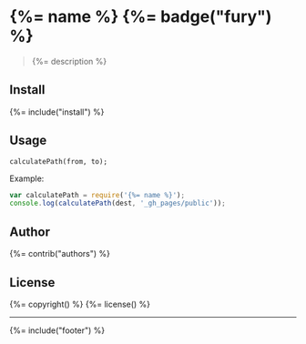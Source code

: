# {%= name %} {%= badge("fury") %}

> {%= description %}

## Install
{%= include("install") %}

## Usage

```
calculatePath(from, to);
```

Example:

```js
var calculatePath = require('{%= name %}');
console.log(calculatePath(dest, '_gh_pages/public'));
```

## Author
{%= contrib("authors") %}

## License
{%= copyright() %}
{%= license() %}

***

{%= include("footer") %}